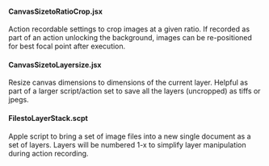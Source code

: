 #### CanvasSizetoRatioCrop.jsx
Action recordable settings to crop images at a given ratio. If recorded as part of an action unlocking the background, images can be re-positioned for best focal point after execution.

#### CanvasSizetoLayersize.jsx
Resize canvas dimensions to dimensions of the current layer. Helpful as part of a larger script/action set to save all the layers (uncropped) as tiffs or jpegs.

#### FilestoLayerStack.scpt
Apple script to bring a set of image files into a new single document as a set of layers. Layers will be numbered 1-x to simplify layer manipulation during action recording.
